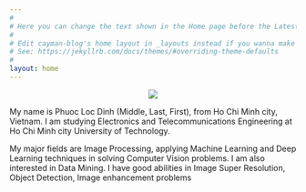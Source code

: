 ```yaml
---
#
# Here you can change the text shown in the Home page before the Latest Posts section.
#
# Edit cayman-blog's home layout in _layouts instead if you wanna make some changes
# See: https://jekyllrb.com/docs/themes/#overriding-theme-defaults
#
layout: home
---
```


<p align="center">
  <img src = "https://user-images.githubusercontent.com/51883796/82773022-2359d300-9e6b-11ea-86bd-7d13041e017f.jpg">
</p>

My name is Phuoc Loc Dinh (Middle, Last, First), from Ho Chi Minh city, Vietnam. I am studying Electronics and Telecommunications Engineering at Ho Chi Minh city University of Technology. 

My major fields are Image Processing, applying Machine Learning and Deep Learning techniques in solving Computer Vision problems. I am also interested in Data Mining. I have good abilities in Image Super Resolution, Object Detection, Image enhancement problems 
